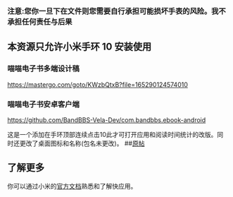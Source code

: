 ### 注意:您你一旦下在文件则您需要自行承担可能损坏手表的风险。我不承担任何责任与后果

## 本资源只允许小米手环 10 安装使用

### 喵喵电子书多端设计稿  
https://mastergo.com/goto/KWzbQtxB?file=165290124574010  

### 喵喵电子书安卓客户端
https://github.com/BandBBS-Vela-Dev/com.bandbbs.ebook-android

这是一个添加在手环顶部连续点击10此才可打开应用和阅读时间统计的改版。同时还更改了桌面图标和名称(包名未更改)。
##[原帖](https://github.com/BandBBS-Vela-Dev/com.bandbbs.ebook)



## 了解更多

你可以通过小米的[官方文档](https://iot.mi.com/vela/quickapp)熟悉和了解快应用。
